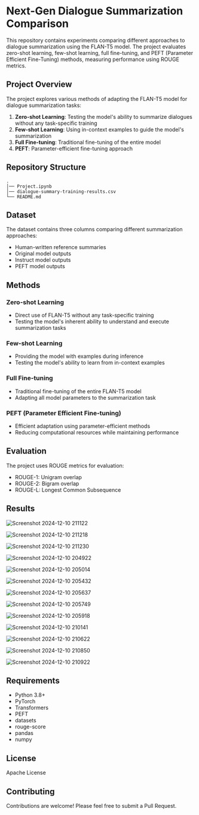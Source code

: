 # Next-Gen Dialogue Summarization Comparison

This repository contains experiments comparing different approaches to dialogue summarization using the FLAN-T5 model. The project evaluates zero-shot learning, few-shot learning, full fine-tuning, and PEFT (Parameter Efficient Fine-Tuning) methods, measuring performance using ROUGE metrics.

## Project Overview

The project explores various methods of adapting the FLAN-T5 model for dialogue summarization tasks:

1. **Zero-shot Learning**: Testing the model's ability to summarize dialogues without any task-specific training
2. **Few-shot Learning**: Using in-context examples to guide the model's summarization
3. **Full Fine-tuning**: Traditional fine-tuning of the entire model
4. **PEFT**: Parameter-efficient fine-tuning approach

## Repository Structure

```
.
│── Project.ipynb
│── dialogue-summary-training-results.csv
└── README.md
```

## Dataset

The dataset contains three columns comparing different summarization approaches:
- Human-written reference summaries
- Original model outputs
- Instruct model outputs
- PEFT model outputs

## Methods

### Zero-shot Learning
- Direct use of FLAN-T5 without any task-specific training
- Testing the model's inherent ability to understand and execute summarization tasks

### Few-shot Learning
- Providing the model with examples during inference
- Testing the model's ability to learn from in-context examples

### Full Fine-tuning
- Traditional fine-tuning of the entire FLAN-T5 model
- Adapting all model parameters to the summarization task

### PEFT (Parameter Efficient Fine-tuning)
- Efficient adaptation using parameter-efficient methods
- Reducing computational resources while maintaining performance

## Evaluation

The project uses ROUGE metrics for evaluation:
- ROUGE-1: Unigram overlap
- ROUGE-2: Bigram overlap
- ROUGE-L: Longest Common Subsequence

## Results
![Screenshot 2024-12-10 211122](https://github.com/user-attachments/assets/11b44a98-6b57-4f47-9f2d-503df74dd1af)

![Screenshot 2024-12-10 211218](https://github.com/user-attachments/assets/2fc6a3b1-840c-4e1a-b83c-9ef08efc69de)

![Screenshot 2024-12-10 211230](https://github.com/user-attachments/assets/bd230e33-de44-4f6e-a22b-8b63f4951994)

![Screenshot 2024-12-10 204922](https://github.com/user-attachments/assets/fdd2dee6-fb3b-423a-8f57-f5e4d1e80c76)

![Screenshot 2024-12-10 205014](https://github.com/user-attachments/assets/5dd82a8b-6157-42b7-ac2b-79d19ebd3e5d)

![Screenshot 2024-12-10 205432](https://github.com/user-attachments/assets/0fcf2acc-5c29-4c46-9054-f3d43a77117a)

![Screenshot 2024-12-10 205637](https://github.com/user-attachments/assets/e9d9a0aa-3f77-465c-a0d5-cdc9cd0dcd7e)

![Screenshot 2024-12-10 205749](https://github.com/user-attachments/assets/b2d0c607-d1ce-4396-b6c9-d06c7b5a4572)

![Screenshot 2024-12-10 205918](https://github.com/user-attachments/assets/0313bfd2-2373-43ae-800e-fef1e84ed8f7)

![Screenshot 2024-12-10 210141](https://github.com/user-attachments/assets/058fea43-32db-4f9d-bc5c-adca476c34e5)

![Screenshot 2024-12-10 210622](https://github.com/user-attachments/assets/0fce5c39-4828-4c23-b3dd-bf3b4147f845)

![Screenshot 2024-12-10 210850](https://github.com/user-attachments/assets/dfe3e785-a495-4f35-84cd-fad4ed48d9a4)

![Screenshot 2024-12-10 210922](https://github.com/user-attachments/assets/11e8eed5-fa7a-40cd-81f8-f81e031257a5)

## Requirements

- Python 3.8+
- PyTorch
- Transformers
- PEFT
- datasets
- rouge-score
- pandas
- numpy

## License

Apache License

## Contributing

Contributions are welcome! Please feel free to submit a Pull Request.
